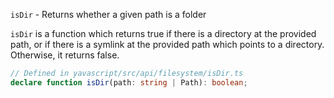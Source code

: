 `isDir` - Returns whether a given path is a folder

`isDir` is a function which returns true if there is a directory at the provided path, or if there is a symlink at the provided path which points to a directory. Otherwise, it returns false.

```ts
// Defined in yavascript/src/api/filesystem/isDir.ts
declare function isDir(path: string | Path): boolean;
```
